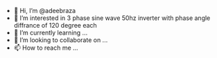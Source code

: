 - 👋 Hi, I’m @adeebraza
- 👀 I’m interested in 3 phase sine wave 50hz inverter with phase angle diffrance of 120 degree each
- 🌱 I’m currently learning ...
- 💞️ I’m looking to collaborate on ...
- 📫 How to reach me ...

<!---
adeebraza/adeebraza is a ✨ special ✨ repository because its `README.md` (this file) appears on your GitHub profile.
You can click the Preview link to take a look at your changes.
--->
